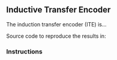## Inductive Transfer Encoder

The induction transfer encoder (ITE) is...

Source code to reproduce the results in:

### Instructions
